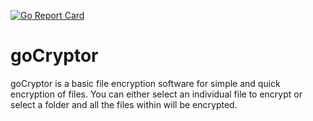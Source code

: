 [![Go Report Card](https://goreportcard.com/badge/github.com/deranjer/goCryptor)](https://goreportcard.com/report/github.com/deranjer/goCryptor)
# goCryptor

goCryptor is a basic file encryption software for simple and quick encryption of files.  You can either select an individual file to encrypt or select a folder and all the files within will be encrypted.
